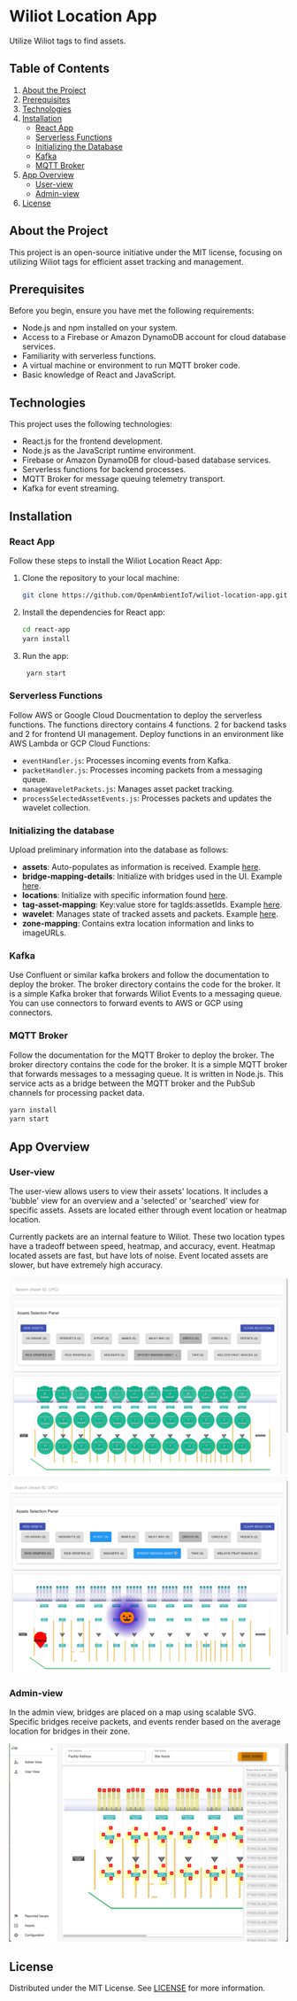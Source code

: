 # Wiliot Location App

Utilize Wiliot tags to find assets.

## Table of Contents
1. [About the Project](#about-the-project)
2. [Prerequisites](#prerequisites)
3. [Technologies](#technologies)
4. [Installation](#installation)
   - [React App](#react-app)
   - [Serverless Functions](#serverless-functions)
   - [Initializing the Database](#initializing-the-database)
   - [Kafka](#kafka)
   - [MQTT Broker](#mqtt-broker)
5. [App Overview](#app-overview)
   - [User-view](#user-view)
   - [Admin-view](#admin-view)
6. [License](#license)


## About the Project
This project is an open-source initiative under the MIT license, focusing on utilizing Wiliot tags for efficient asset tracking and management.

## Prerequisites
<a name="prerequisites"></a>
Before you begin, ensure you have met the following requirements:
* Node.js and npm installed on your system.
* Access to a Firebase or Amazon DynamoDB account for cloud database services.
* Familiarity with serverless functions.
* A virtual machine or environment to run MQTT broker code.
* Basic knowledge of React and JavaScript.

## Technologies
<a name="technologies"></a>
This project uses the following technologies:
* React.js for the frontend development.
* Node.js as the JavaScript runtime environment.
* Firebase or Amazon DynamoDB for cloud-based database services.
* Serverless functions for backend processes.
* MQTT Broker for message queuing telemetry transport.
* Kafka for event streaming.


## Installation
<a name="installation"></a>
### React App
Follow these steps to install the Wiliot Location React App:
1. Clone the repository to your local machine:
   ```bash
   git clone https://github.com/OpenAmbientIoT/wiliot-location-app.git

2. Install the dependencies for React app:
   ```bash
   cd react-app
   yarn install
   ```
3. Run the app:
   ```bash
    yarn start
    ```

### Serverless Functions

Follow AWS or Google Cloud Doucmentation to deploy the serverless functions. The functions directory contains 4 functions. 2 for backend tasks and 2 for frontend UI management.
Deploy functions in an environment like AWS Lambda or GCP Cloud Functions:
* `eventHandler.js`: Processes incoming events from Kafka.
* `packetHandler.js`: Processes incoming packets from a messaging queue.
* `manageWaveletPackets.js`: Manages asset packet tracking.
* `processSelectedAssetEvents.js`: Processes packets and updates the wavelet collection.

### Initializing the database
Upload preliminary information into the database as follows:
* **assets**: Auto-populates as information is received. Example [here](readme-assets/document-db-examples/assets-example.json).
* **bridge-mapping-details**: Initialize with bridges used in the UI. Example [here](readme-assets/document-db-examples/bridge-mapping-details-example.json).
* **locations**: Initialize with specific information found [here](readme-assets/document-db-examples/locations-example.json).
* **tag-asset-mapping**: Key:value store for tagIds:assetIds. Example [here](readme-assets/document-db-examples/tag-asset-mapping-example.json).
* **wavelet**: Manages state of tracked assets and packets. Example [here](readme-assets/document-db-examples/wavelet-example.json).
* **zone-mapping**: Contains extra location information and links to imageURLs.

### Kafka

Use Confluent or similar kafka brokers and follow the documentation to deploy the broker. The broker directory contains the code for the broker. It is a simple Kafka broker that forwards Wiliot Events to a messaging queue. You can use connectors to forward
events to AWS or GCP using connectors. 


### MQTT Broker

Follow the documentation for the MQTT Broker to deploy the broker. The broker directory contains the code for the broker. It is a simple MQTT broker that forwards messages to a messaging queue. It is written in Node.js.
This service acts as a bridge between the MQTT broker and the  PubSub channels for processing packet data.
```bash
yarn install
yarn start
```

## App Overview
<a name="app-overview"></a>
### User-view
The user-view allows users to view their assets' locations. It includes a 'bubble' view for an overview and a 'selected' or 'searched' view for specific assets. Assets are located either through event location or heatmap location.

Currently packets are an internal feature to Wiliot. These two location types have a tradeoff between speed, heatmap, and accuracy, event. Heatmap located assets are fast, but have lots of noise. Event located assets are slower, but have extremely high accuracy.


![User View Bubble](readme-assets/app-screenshots/user-view-bubble.png)
![User View Selected](readme-assets/app-screenshots/user-view-selected.png)

### Admin-view
In the admin view, bridges are placed on a map using scalable SVG. Specific bridges receive packets, and events render based on the average location for bridges in their zone.

![Admin View](readme-assets/app-screenshots/admin-view.png)

## License

Distributed under the MIT License. See [LICENSE](./LICENSE) for more information.